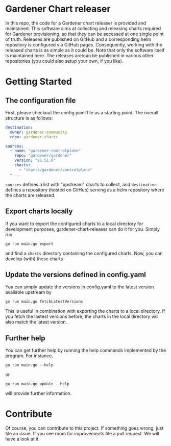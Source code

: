 # Gardener Chart releaser
In this repo, the code for a Gardener chart releaser is provided and maintained. This software aims at collecting and releasing charts required for Gardener provisioning, so that they can be accessed at one single point of truth. Releases are published on GitHub and a corresponding helm repository is configured via GitHub pages. Consequently, working with the released charts is as simple as it could be. Note that only the software itself is maintained here. The releases are/can be published in various other repositories (you could also setup your own, if you like).

# Getting Started

## The configuration file
First, please checkout the config.yaml file as a starting point. The overall structure is as follows:
``` yaml
destination:
  owner: gardener-community
  repo: gardener-charts

sources:
  - name: "gardener-controlplane"
    repo: "gardener/gardener"
    version: "v1.51.0"
    charts:
      - "charts/gardener/controlplane"
  - ...
```
`sources` defines a list with "upstream" charts to collect, and `destination` defines a repository (hosted on GitHub) serving as a helm repository where the charts are released.

## Export charts locally
If you want to export the configured charts to a local directory for development purposes, gardener-chart-releaser can do it for you. Simply run
```shell
go run main.go export
```
and find a `charts` directory containing the configured charts. Now, you can develop (with) these charts.

## Update the versions defined in config.yaml
You can simply update the versions in config.yaml to the latest version available upstream by
```shell
go run main.go fetchLatestVersions
```
This is useful in combination with exporting the charts to a local directory. If you fetch the lastest versions before, the charts in the local directory will also match the latest version.

## Further help
You can get further help by running the help commands implemented by the program. For instance,
```shell
go run main.go --help
```
or 
```shell
go run main.go update --help
```
will provide further information. 

# Contribute
Of course, you can contribute to this project. If something goes wrong, just file an issue. If you see room for improvements file a pull request. We will have a look at it. 
